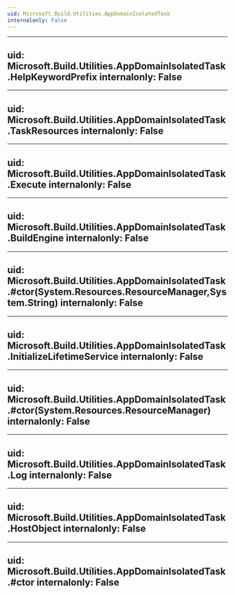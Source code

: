 ```yaml
---
uid: Microsoft.Build.Utilities.AppDomainIsolatedTask
internalonly: False
---
```


---
uid: Microsoft.Build.Utilities.AppDomainIsolatedTask.HelpKeywordPrefix
internalonly: False
---

---
uid: Microsoft.Build.Utilities.AppDomainIsolatedTask.TaskResources
internalonly: False
---

---
uid: Microsoft.Build.Utilities.AppDomainIsolatedTask.Execute
internalonly: False
---

---
uid: Microsoft.Build.Utilities.AppDomainIsolatedTask.BuildEngine
internalonly: False
---

---
uid: Microsoft.Build.Utilities.AppDomainIsolatedTask.#ctor(System.Resources.ResourceManager,System.String)
internalonly: False
---

---
uid: Microsoft.Build.Utilities.AppDomainIsolatedTask.InitializeLifetimeService
internalonly: False
---

---
uid: Microsoft.Build.Utilities.AppDomainIsolatedTask.#ctor(System.Resources.ResourceManager)
internalonly: False
---

---
uid: Microsoft.Build.Utilities.AppDomainIsolatedTask.Log
internalonly: False
---

---
uid: Microsoft.Build.Utilities.AppDomainIsolatedTask.HostObject
internalonly: False
---

---
uid: Microsoft.Build.Utilities.AppDomainIsolatedTask.#ctor
internalonly: False
---

